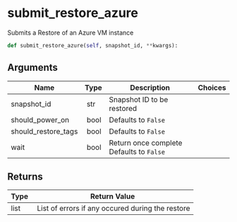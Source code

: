 # submit_restore_azure

Submits a Restore of an Azure VM instance

```py
def submit_restore_azure(self, snapshot_id, **kwargs):
```

## Arguments

| Name        | Type | Description                                                                 | Choices |
|-------------|------|-----------------------------------------------------------------------------|---------|
| snapshot_id  | str | Snapshot ID to be restored |  |
| should_power_on  | bool | Defaults to `False` |  |
| should_restore_tags  | bool | Defaults to `False` |  |
| wait  | bool | Return once complete Defaults to `False` |  |


## Returns

| Type | Return Value                                                                                  |
|------|-----------------------------------------------------------------------------------------------|
| list | List of errors if any occured during the restore |



